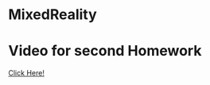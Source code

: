 # MixedReality
<h1>Video for second Homework</h1>
<a href="https://youtu.be/hi-oHir5-F0">Click Here!</a>
